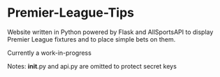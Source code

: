 # Premier-League-Tips
Website written in Python powered by Flask and AllSportsAPI to display Premier League fixtures and to place simple bets on them.

Currently a work-in-progress

Notes:
__init__.py and api.py are omitted to protect secret keys